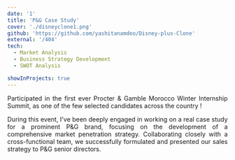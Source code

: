```yaml
---
date: '1'
title: 'P&G Case Study'
cover: './disneyclone1.png'
github: 'https://github.com/yashitanamdeo/Disney-plus-Clone'
external: '/404'
tech:
  - Market Analysis
  - Business Strategy Development
  - SWOT Analysis

showInProjects: true
---
```


<p align="justify">
Participated in the first ever Procter & Gamble Morocco Winter Internship Summit, as one of the few selected candidates across the country ! <br></p>

<p align="justify">During this event, I've been deeply engaged in working on a real case study for a prominent P&G brand, focusing on the development of a comprehensive market penetration strategy. Collaborating closely with a cross-functional team, we successfully formulated and presented our sales strategy to P&G senior directors. <br><p>
